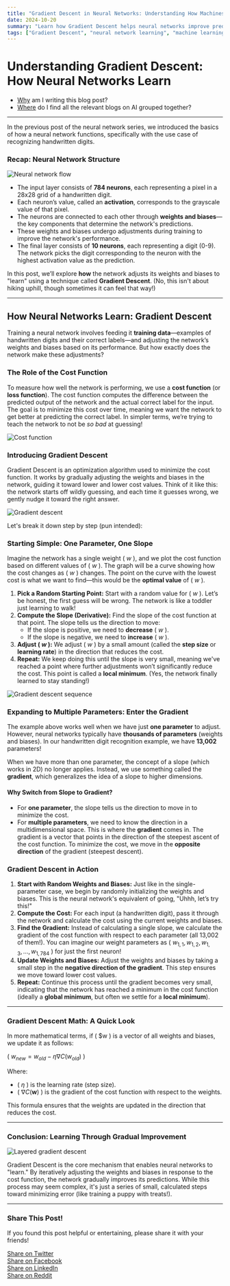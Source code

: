 ```yaml
---
title: "Gradient Descent in Neural Networks: Understanding How Machines Learn"
date: 2024-10-20
summary: "Learn how Gradient Descent helps neural networks improve predictions through gradual optimization of weights and biases. Discover the core mechanics of machine learning."
tags: ["Gradient Descent", "neural network learning", "machine learning optimization", "cost function in neural networks"]
---
```


# Understanding Gradient Descent: How Neural Networks Learn

- [Why](../first-ai-post/) am I writing this blog post?
- [Where](../) do I find all the relevant blogs on AI grouped together?

---

In the previous post of the neural network series, we introduced the basics of how a neural network functions, specifically with the use case of recognizing handwritten digits.

### Recap: Neural Network Structure

![Neural network flow](/images/neural-network-flow.png)

- The input layer consists of **784 neurons**, each representing a pixel in a 28x28 grid of a handwritten digit.
- Each neuron’s value, called an **activation**, corresponds to the grayscale value of that pixel.
- The neurons are connected to each other through **weights and biases**—the key components that determine the network's predictions.
- These weights and biases undergo adjustments during training to improve the network's performance. 
- The final layer consists of **10 neurons**, each representing a digit (0-9). The network picks the digit corresponding to the neuron with the highest activation value as the prediction.

In this post, we’ll explore **how** the network adjusts its weights and biases to "learn" using a technique called **Gradient Descent**. (No, this isn't about hiking uphill, though sometimes it can feel that way!)

---

## How Neural Networks Learn: Gradient Descent

Training a neural network involves feeding it **training data**—examples of handwritten digits and their correct labels—and adjusting the network’s weights and biases based on its performance. But how exactly does the network make these adjustments?

### The Role of the Cost Function
To measure how well the network is performing, we use a **cost function** (or **loss function**). The cost function computes the difference between the predicted output of the network and the actual correct label for the input. The goal is to minimize this cost over time, meaning we want the network to get better at predicting the correct label. In simpler terms, we’re trying to teach the network to not be *so bad* at guessing!

![Cost function](/images/cost-function.png)

### Introducing Gradient Descent
Gradient Descent is an optimization algorithm used to minimize the cost function. It works by gradually adjusting the weights and biases in the network, guiding it toward lower and lower cost values. Think of it like this: the network starts off wildly guessing, and each time it guesses wrong, we gently nudge it toward the right answer. 

![Gradient descent](/images/gradient-descent.png)

Let's break it down step by step (pun intended):

### Starting Simple: One Parameter, One Slope
Imagine the network has a single weight \( $w$ \), and we plot the cost function based on different values of \( $w$ \). The graph will be a curve showing how the cost changes as \( $w$ \) changes. The point on the curve with the lowest cost is what we want to find—this would be the **optimal value** of \( $w$ \).

1. **Pick a Random Starting Point:** Start with a random value for \( $w$ \). Let’s be honest, the first guess will be wrong. The network is like a toddler just learning to walk!
2. **Compute the Slope (Derivative):** Find the slope of the cost function at that point. The slope tells us the direction to move:
   - If the slope is positive, we need to **decrease** \( $w$ \).
   - If the slope is negative, we need to **increase** \( $w$ \).
3. **Adjust \( $w$ \):** We adjust \( $w$ \) by a small amount (called the **step size** or **learning rate**) in the direction that reduces the cost.
4. **Repeat:** We keep doing this until the slope is very small, meaning we've reached a point where further adjustments won’t significantly reduce the cost. This point is called a **local minimum**. (Yes, the network finally learned to stay standing!)

![Gradient descent sequence](/images/gradient-descent-sequence.png)

### Expanding to Multiple Parameters: Enter the Gradient
The example above works well when we have just **one parameter** to adjust. However, neural networks typically have **thousands of parameters** (weights and biases). In our handwritten digit recognition example, we have **13,002** parameters!

When we have more than one parameter, the concept of a slope (which works in 2D) no longer applies. Instead, we use something called the **gradient**, which generalizes the idea of a slope to higher dimensions.

#### Why Switch from Slope to Gradient?
- For **one parameter**, the slope tells us the direction to move in to minimize the cost.
- For **multiple parameters**, we need to know the direction in a multidimensional space. This is where the **gradient** comes in. The gradient is a vector that points in the direction of the steepest ascent of the cost function. To minimize the cost, we move in the **opposite direction** of the gradient (steepest descent).

### Gradient Descent in Action

1. **Start with Random Weights and Biases:** Just like in the single-parameter case, we begin by randomly initializing the weights and biases. This is the neural network's equivalent of going, "Uhhh, let’s try this!"
2. **Compute the Cost:** For each input (a handwritten digit), pass it through the network and calculate the cost using the current weights and biases.
3. **Find the Gradient:** Instead of calculating a single slope, we calculate the gradient of the cost function with respect to each parameter (all 13,002 of them!). You can imagine our weight parameters as \( $w_{1,1}, w_{1,2}, w_{1,3}, \ldots, w_{1,784}$ \) for just the first neuron!
4. **Update Weights and Biases:** Adjust the weights and biases by taking a small step in the **negative direction of the gradient**. This step ensures we move toward lower cost values.
5. **Repeat:** Continue this process until the gradient becomes very small, indicating that the network has reached a minimum in the cost function (ideally a **global minimum**, but often we settle for a **local minimum**).

---

### Gradient Descent Math: A Quick Look
In more mathematical terms, if \( $w \) is a vector of all weights and biases, we update it as follows:

\( $w_{new} = w_{old} - \eta \nabla C(w_{old})$ \)

Where:
- \( $\eta$ \) is the learning rate (step size).
- \( $\nabla C(\mathbf{w})$ \) is the gradient of the cost function with respect to the weights.

This formula ensures that the weights are updated in the direction that reduces the cost.

---

### Conclusion: Learning Through Gradual Improvement

![Layered gradient descent](/images/Layered-Gradient-Descent.png)

Gradient Descent is the core mechanism that enables neural networks to "learn." By iteratively adjusting the weights and biases in response to the cost function, the network gradually improves its predictions. While this process may seem complex, it's just a series of small, calculated steps toward minimizing error (like training a puppy with treats!).

---

### Share This Post!
If you found this post helpful or entertaining, please share it with your friends!

[Share on Twitter](https://twitter.com/intent/tweet?text=I%20just%20read%20this%20great%20blog%20about%20AI%20and%20LLMs!%20Check%20it%20out:%20[https://hitesh-pattanayak.netlify.app/technical/ai/gradient-descent/])  
[Share on Facebook](https://www.facebook.com/sharer/sharer.php?u=[https://hitesh-pattanayak.netlify.app/technical/ai/gradient-descent/])  
[Share on LinkedIn](https://www.linkedin.com/shareArticle?mini=true&url=[https://hitesh-pattanayak.netlify.app/technical/ai/gradient-descent/]&title=Adventures%20in%20AI:%20My%20Journey%20into%20the%20World%20of%20LLMs&summary=Why%20am%20I%20writing%20these%20AI%20blogs?&source=)  
[Share on Reddit](https://reddit.com/submit?url=[https://hitesh-pattanayak.netlify.app/technical/ai/gradient-descent/]&title=Adventures%20in%20AI:%20My%20Journey%20into%20the%20World%20of%20LLMs)